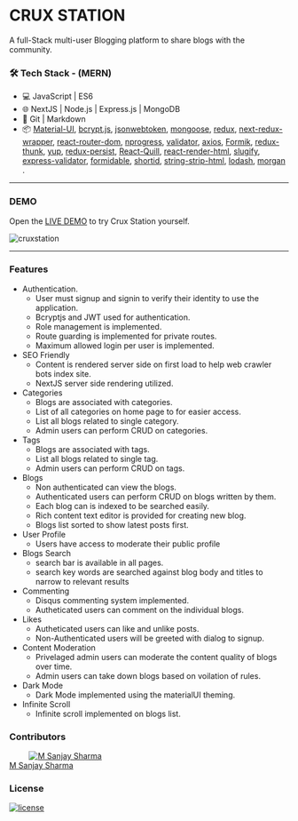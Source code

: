 # CRUX STATION

A full-Stack multi-user Blogging platform to share blogs with the community.

### 🛠 Tech Stack - (MERN)

- 💻 JavaScript | ES6
- 🌐 NextJS | Node.js | Express.js | MongoDB
- 🔧 Git | Markdown
- 📦 [Material-UI](https://github.com/mui-org/material-ui), [bcrypt.js](https://www.npmjs.com/package/bcryptjs), [jsonwebtoken](https://www.npmjs.com/package/jsonwebtoken), [mongoose](https://www.npmjs.com/package/mongoose), [redux](https://github.com/reduxjs/redux), [next-redux-wrapper](https://github.com/kirill-konshin/next-redux-wrapper), [react-router-dom](https://www.npmjs.com/package/react-router-dom), [nprogress](https://www.npmjs.com/package/nprogress), [validator](https://www.npmjs.com/package/validator), [axios](https://www.npmjs.com/package/axios), [Formik](https://github.com/formium/formik), [redux-thunk](https://github.com/reduxjs/redux-thunk), [yup](https://github.com/jquense/yup), [redux-persist](https://github.com/rt2zz/redux-persist), [React-Quill](https://www.npmjs.com/package/react-quill), [react-render-html](https://www.npmjs.com/package/react-render-html), [slugify](https://www.npmjs.com/package/slugify), [express-validator](https://express-validator.github.io/), [formidable](https://www.npmjs.com/package/formidable), [shortid](https://www.npmjs.com/package/shortid), [string-strip-html](https://www.npmjs.com/package/string-strip-html), [lodash](https://lodash.com/), [morgan](https://www.npmjs.com/package/morgan) .

---

### DEMO

Open the [LIVE DEMO](crux-station.herokuapp.com/) to try Crux Station yourself.

![cruxstation](https://user-images.githubusercontent.com/65958268/88467138-5cf19d80-cef1-11ea-8ccd-e36e8cc8c92d.gif)

---

### Features

- Authentication.
  - User must signup and signin to verify their identity to use the application.
  - Bcryptjs and JWT used for authentication.
  - Role management is implemented.
  - Route guarding is implemented for private routes.
  - Maximum allowed login per user is implemented.
- SEO Friendly
  - Content is rendered server side on first load to help web crawler bots index site.
  - NextJS server side rendering utilized.
- Categories
  - Blogs are associated with categories.
  - List of all categories on home page to for easier access.
  - List all blogs related to single category.
  - Admin users can perform CRUD on categories.
- Tags
  - Blogs are associated with tags.
  - List all blogs related to single tag.
  - Admin users can perform CRUD on tags.
- Blogs
  - Non authenticated can view the blogs.
  - Authenticated users can perform CRUD on blogs written by them.
  - Each blog can is indexed to be searched easily.
  - Rich content text editor is provided for creating new blog.
  - Blogs list sorted to show latest posts first.
- User Profile
  - Users have access to moderate their public profile
- Blogs Search
  - search bar is available in all pages.
  - search key words are searched against blog body and titles to narrow to relevant results
- Commenting
  - Disqus commenting system implemented.
  - Autheticated users can comment on the individual blogs.
- Likes
  - Autheticated users can like and unlike posts.
  - Non-Authenticated users will be greeted with dialog to signup.
- Content Moderation
  - Privelaged admin users can moderate the content quality of blogs over time.
  - Admin users can take down blogs based on voilation of rules.
- Dark Mode
  - Dark Mode implemented using the materialUI theming.
- Infinite Scroll
  - Infinite scroll implemented on blogs list.

### Contributors

&nbsp;&nbsp;&nbsp;&nbsp;&nbsp;&nbsp;&nbsp;&nbsp;&nbsp;<a href="https://github.com/MSanjaySharma"><img src="https://avatars3.githubusercontent.com/u/65958268?s=40" alt="M Sanjay Sharma" /></a></br>
[M Sanjay Sharma](https://github.com/MSanjaySharma)

### License

[![license](https://img.shields.io/badge/license-MIT-green?style=flat-square)](https://github.com/MSanjaySharma/CRUX-STATION/blob/master/LICENSE)

